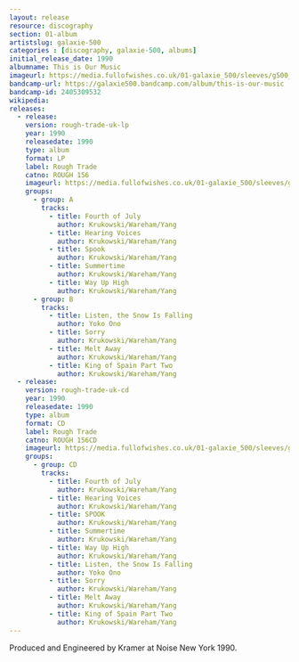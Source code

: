 ```yaml
---
layout: release
resource: discography
section: 01-album
artistslug: galaxie-500
categories : [discography, galaxie-500, albums]
initial_release_date: 1990
albumname: This is Our Music
imageurl: https://media.fullofwishes.co.uk/01-galaxie_500/sleeves/g500_thisisourmusic.jpg
bandcamp-url: https://galaxie500.bandcamp.com/album/this-is-our-music
bandcamp-id: 2405309532
wikipedia:
releases:
  - release:
    version: rough-trade-uk-lp
    year: 1990
    releasedate: 1990
    type: album
    format: LP
    label: Rough Trade
    catno: ROUGH 156
    imageurl: https://media.fullofwishes.co.uk/01-galaxie_500/sleeves/g500_thisisourmusic.jpg
    groups:
      - group: A
        tracks:
          - title: Fourth of July
            author: Krukowski/Wareham/Yang
          - title: Hearing Voices
            author: Krukowski/Wareham/Yang
          - title: Spook
            author: Krukowski/Wareham/Yang
          - title: Summertime
            author: Krukowski/Wareham/Yang
          - title: Way Up High
            author: Krukowski/Wareham/Yang
      - group: B
        tracks:
          - title: Listen, the Snow Is Falling
            author: Yoko Ono
          - title: Sorry
            author: Krukowski/Wareham/Yang
          - title: Melt Away
            author: Krukowski/Wareham/Yang
          - title: King of Spain Part Two
            author: Krukowski/Wareham/Yang
  - release:
    version: rough-trade-uk-cd
    year: 1990
    releasedate: 1990
    type: album
    format: CD
    label: Rough Trade
    catno: ROUGH 156CD
    imageurl: https://media.fullofwishes.co.uk/01-galaxie_500/sleeves/g500_thisisourmusic.jpg
    groups:
      - group: CD
        tracks:
          - title: Fourth of July
            author: Krukowski/Wareham/Yang
          - title: Hearing Voices
            author: Krukowski/Wareham/Yang
          - title: SPOOK
            author: Krukowski/Wareham/Yang
          - title: Summertime
            author: Krukowski/Wareham/Yang
          - title: Way Up High
            author: Krukowski/Wareham/Yang
          - title: Listen, the Snow Is Falling
            author: Yoko Ono
          - title: Sorry
            author: Krukowski/Wareham/Yang
          - title: Melt Away
            author: Krukowski/Wareham/Yang
          - title: King of Spain Part Two
            author: Krukowski/Wareham/Yang
---
```

Produced and Engineered by Kramer at Noise New York 1990.
